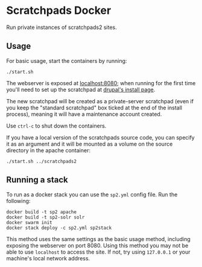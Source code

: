 Scratchpads Docker
=================

Run private instances of scratchpads2 sites.

Usage
-----

For basic usage, start the containers by running:

	./start.sh

The webserver is exposed at [localhost:8080](http://localhost:8080); when running for the first time
you'll need to set up the scratchpad at [drupal's install page](http://localhost:8080/install.php).

The new scratchpad will be created as a private-server scratchpad (even if you keep the
"standard scratchpad" box ticked at the end of the install process), meaning it will have
a maintenance account created.

Use `ctrl-c` to shut down the containers.

If you have a local version of the scratchpads source code, you can specify it as an argument
and it will be mounted as a volume on the source directory in the apache container:

    ./start.sh ../scratchpads2

Running a stack
---------------

To run as a docker stack you can use the `sp2.yml` config file.
Run the following:

	docker build -t sp2 apache
	docker build -t sp2-solr solr
	docker swarm init
    docker stack deploy -c sp2.yml sp2stack

This method uses the same settings as the basic usage method, including exposing the webserver on port 8080.
Using this method you may not be able to use `localhost` to access the site. If not, try using
`127.0.0.1` or your machine's local network address.
